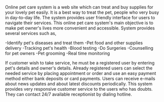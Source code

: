 Online pet care system is a web site which can treat and buy supplies for your lovely pet easily. It is a best way to treat the pet, people who very busy in day-to-day life. The system provides user friendly interface for users to navigate their services. This online pet care system's main objective is to make pet owner's lives more convenient and accessible. System provides several services such as, 
 
-Identify pet's diseases and treat them 
-Pet food and other supplies delivery 
-Tracking pet's health 
-Blood testing 
-Do Surgeries 
-Counselling for pet owners 
-Pet grooming 
-Real time monitoring 
 
If customer wish to take service, he must be a registered user by entering pet's details and owner's details. Already registered users can select the needed service by placing appointment or order and use an easy payment method either bank deposits or card payments. 
Users can receive e-mails about news updates and about latest discounts periodically. This system provides very responsive customer service to the users who has doubts. They can contact 24/7 available receptionist by dialing hotline. 
